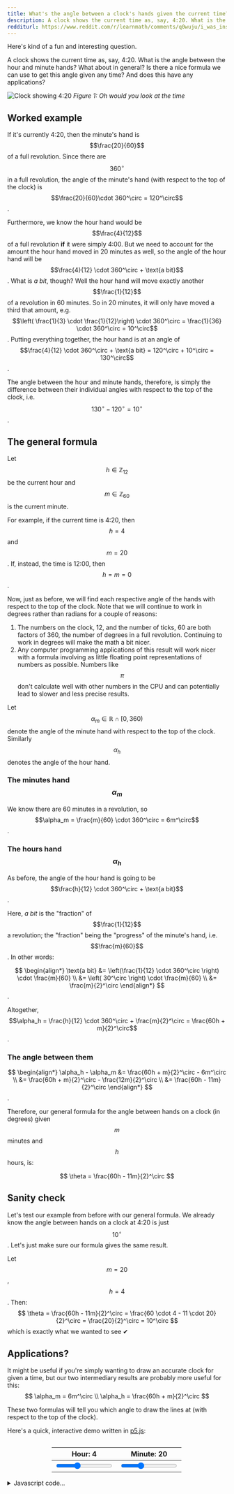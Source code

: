 ```yaml
---
title: What's the angle between a clock's hands given the current time?
description: A clock shows the current time as, say, 4:20. What is the angle between the hour and minute hands?
redditurl: https://www.reddit.com/r/learnmath/comments/q0wuju/i_was_inspired_by_a_post_in_rpasstimemath_to_have
---
```


Here's kind of a fun and interesting question.

A clock shows the current time as, say, 4:20. What is the angle between the hour and minute hands? What about in general? Is there a nice formula we can use to get this angle given any time? And does this have any applications?

![Clock showing 4:20](/assets/css/images/posts/2021/10/02/what-is-the-angle-between-a-clocks-hands-given-the-current-time/Clock_04-20.svg)
*Figure 1: Oh would you look at the time*

## Worked example
If it's currently 4:20, then the minute's hand is $$\frac{20}{60}$$ of a full revolution. Since there are $$360^\circ$$ in a full revolution, the angle of the minute's hand (with respect to the top of the clock) is $$\frac{20}{60}\cdot 360^\circ = 120^\circ$$.

Furthermore, we know the hour hand would be $$\frac{4}{12}$$ of a full revolution **if** it were simply 4:00. But we need to account for the amount the hour hand moved in 20 minutes as well, so the angle of the hour hand will be $$\frac{4}{12} \cdot 360^\circ + \text{a bit}$$. What is *a bit*, though? Well the hour hand will move exactly another $$\frac{1}{12}$$ of a revolution in 60 minutes. So in 20 minutes, it will only have moved a third that amount, e.g. $$\left( \frac{1}{3} \cdot \frac{1}{12}\right) \cdot 360^\circ = \frac{1}{36} \cdot 360^\circ = 10^\circ$$. Putting everything together, the hour hand is at an angle of $$\frac{4}{12} \cdot 360^\circ + \text{a bit} = 120^\circ + 10^\circ = 130^\circ$$.

The angle between the hour and minute hands, therefore, is simply the difference between their individual angles with respect to the top of the clock, i.e. $$130^\circ - 120^\circ = 10^\circ$$.

## The general formula
Let $$h \in \mathbb{Z}_{12}$$ be the current hour and $$m \in \mathbb{Z}_{60}$$ is the current minute.

For example, if the current time is 4:20, then $$h = 4$$ and $$m = 20$$. If, instead, the time is 12:00, then $$h = m = 0$$.

Now, just as before, we will find each respective angle of the hands with respect to the top of the clock. Note that we will continue to work in degrees rather than radians for a couple of reasons:
1. The numbers on the clock, 12, and the number of ticks, 60 are both factors of 360, the number of degrees in a full revolution. Continuing to work in degrees will make the math a bit nicer.
2. Any computer programming applications of this result will work nicer with a formula involving as little floating point representations of numbers as possible. Numbers like $$\pi$$ don't calculate well with other numbers in the CPU and can potentially lead to slower and less precise results.

Let $$\alpha_m \in \mathbb{R} \cap \left[ 0, 360 \right)$$ denote the angle of the minute hand with respect to the top of the clock. Similarly $$\alpha_h$$ denotes the angle of the hour hand.

### The minutes hand $$\alpha_m$$
We know there are 60 minutes in a revolution, so $$\alpha_m = \frac{m}{60} \cdot 360^\circ = 6m^\circ$$.

### The hours hand $$\alpha_h$$
As before, the angle of the hour hand is going to be $$\frac{h}{12} \cdot 360^\circ + \text{a bit}$$.

Here, *a bit* is the "fraction" of $$\frac{1}{12}$$ a revolution; the "fraction" being the "progress" of the minute's hand, i.e. $$\frac{m}{60}$$. In other words: 

$$
\begin{align*}
\text{a bit} &= \left(\frac{1}{12} \cdot 360^\circ \right) \cdot \frac{m}{60} \\
             &= \left( 30^\circ \right) \cdot \frac{m}{60} \\
             &= \frac{m}{2}^\circ
\end{align*}
$$. 

Altogether, $$\alpha_h = \frac{h}{12} \cdot 360^\circ + \frac{m}{2}^\circ = \frac{60h + m}{2}^\circ$$.

### The angle between them

$$
\begin{align*}
\alpha_h - \alpha_m &= \frac{60h + m}{2}^\circ - 6m^\circ \\
                    &= \frac{60h + m}{2}^\circ - \frac{12m}{2}^\circ \\
                    &= \frac{60h - 11m}{2}^\circ
\end{align*}
$$.

Therefore, our general formula for the angle between hands on a clock (in degrees) given $$m$$ minutes and $$h$$ hours, is:

$$
\theta = \frac{60h - 11m}{2}^\circ
$$

## Sanity check
Let's test our example from before with our general formula. We already know the angle between hands on a clock at 4:20 is just $$10^\circ$$. Let's just make sure our formula gives the same result.

Let $$m = 20$$, $$h = 4$$. Then:
$$
\theta = \frac{60h - 11m}{2}^\circ = \frac{60 \cdot 4 - 11 \cdot 20}{2}^\circ = \frac{20}{2}^\circ = 10^\circ
$$
which is exactly what we wanted to see ✔

## Applications?
It might be useful if you're simply wanting to draw an accurate clock for given a time, but our two intermediary results are probably more useful for this:
$$
\alpha_m = 6m^\circ \\
\alpha_h = \frac{60h + m}{2}^\circ
$$

These two formulas will tell you which angle to draw the lines at (with respect to the top of the clock).

Here's a quick, interactive demo written in [p5.js](https://p5js.org/):
<div id="demo" style="margin-left: auto; margin-right: auto; width: 100%; max-width: 400px; overflow-x: auto;">
    <main></main>
    <table style="margin-left: auto; margin-right: auto; width: 75%; max-width: 300px;">
    <thead>
        <tr>
        <th><label id="hSliderLabel" for="hSlider">Hour: 4</label></th>
        <th><label id="mSliderLabel" for="mSlider">Minute: 20</label></th>
        </tr>
    </thead>
    <tbody>
        <tr>
        <td><input id="hSlider" type="range" max="11" value="4"></td>
        <td><input id="mSlider" type="range" max="59" value="20"></td>
        </tr>
    </tbody>
    </table>
</div>

<details markdown="1" class="asciimath2jax_ignore"><summary>Javascript code...</summary>
```javascript
var width;
var height;

function setup() {
  // Work in degrees
  angleMode(DEGREES);

  let demo = document.getElementById("demo");

  width = int(getComputedStyle(demo).width);
  height = int(getComputedStyle(demo).height);

  createCanvas(400, 400);
  
  // Get sliders
  hSlider = document.getElementById("hSlider");
  mSlider = document.getElementById("mSlider");
}

function draw() {
  radius = 0.95 * min(width, height) / 2;
  background(39, 40, 34);
  
  // Draw the clock face
  fill(39, 40, 34);
  stroke(255);
  strokeWeight(2);
  // Set the origin to the centre of the canvas
  translate(width / 2, height / 2);
  // Set the 0 degree mark to the top of the clock
  rotate(-90);
  circle(0, 0, 2 * radius);
  
  // Draw the minute hand
  strokeWeight(3);
  let minutes = int(mSlider.value);
  let a_m = 6 * minutes;
  let x_m = 0.8 * radius * cos(a_m);
  let y_m = 0.8 * radius * sin(a_m);
  line(0, 0, x_m, y_m);
  
  // Hour hand
  strokeWeight(4);
  let hours = int(hSlider.value);
  let a_h = (60 * hours + minutes) / 2;
  let x_h = 0.5 * radius * cos(a_h);
  let y_h = 0.5 * radius * sin(a_h);
  line(0, 0, x_h, y_h);
}
```
</details>

## Exercises
1. Is there another way to derive these formulas using rates of change?
2. Can you find a formula providing the exact times of day where the hour and minute hands overlapping?
3. Can you generalise this idea further by including a seconds hand?
4. In your favourite programming language, write a program that takes the number of seconds since January 1st, 1970 (Unix time) and draws an accurate, realtime, clock.

<script src="https://cdn.jsdelivr.net/npm/p5@1.11.1/lib/p5.min.js"></script>
<script>
var width;
var height;

function setup() {
  // Work in degrees
  angleMode(DEGREES);

  let demo = document.getElementById("demo");

  width = int(getComputedStyle(demo).width);
  height = int(getComputedStyle(demo).height);

  createCanvas(min(400, width), min(400, height));
  windowResized();
  
  // Get sliders
  hSlider = document.getElementById("hSlider");
  mSlider = document.getElementById("mSlider");
}

function windowResized() {
  width = int(getComputedStyle(demo).width);
  height = int(getComputedStyle(demo).height);
  resizeCanvas(min(400, width), min(400, height));
}

function draw() {
  radius = 0.95 * min(width, height) / 2;
  background(39, 40, 34);
  
  // Draw the clock face
  fill(39, 40, 34);
  stroke(255);
  strokeWeight(2);
  // Set the origin to the centre of the canvas
  translate(width / 2, height / 2);
  // Set the 0 degree mark to the top of the clock
  rotate(-90);
  circle(0, 0, 2 * radius);
  
  // Draw the minute hand
  strokeWeight(3);
  let minutes = int(mSlider.value);
  let a_m = 6 * minutes;
  let x_m = 0.8 * radius * cos(a_m);
  let y_m = 0.8 * radius * sin(a_m);
  line(0, 0, x_m, y_m);
  
  // Hour hand
  strokeWeight(4);
  let hours = int(hSlider.value);
  let a_h = (60 * hours + minutes) / 2;
  let x_h = 0.5 * radius * cos(a_h);
  let y_h = 0.5 * radius * sin(a_h);
  line(0, 0, x_h, y_h);
  
  // Label the sliders
  hSliderLabel = document.getElementById("hSliderLabel"); 
  hSliderLabel.textContent = "Hour: " + hSlider.value;

  mSliderLabel = document.getElementById("mSliderLabel");
  mSliderLabel.textContent = "Minute: " + mSlider.value;
}
</script>
